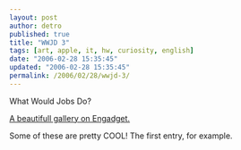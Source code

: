 ```yaml
---
layout: post
author: detro
published: true
title: "WWJD 3"
tags: [art, apple, it, hw, curiosity, english]
date: "2006-02-28 15:35:45"
updated: "2006-02-28 15:35:45"
permalink: /2006/02/28/wwjd-3/
---
```


What Would Jobs Do?

<a href="http://www.engadget.com/2006/02/27/wwjd-3-results/">A beautifull gallery on Engadget.</a>

Some of these are pretty COOL! The first entry, for example.
